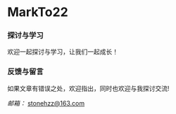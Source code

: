 # MarkTo22

### 探讨与学习

欢迎一起探讨与学习，让我们一起成长！

### 反馈与留言

如果文章有错误之处，欢迎指出，同时也欢迎与我探讨交流!

*邮箱：* [stonehzz@163.com](mailto:stonehzz@163.com)